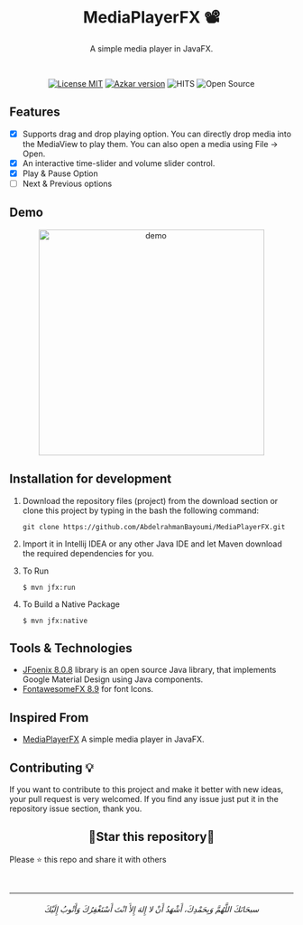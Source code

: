 <h1 align="center">MediaPlayerFX 📽️</h1>
<p align="center">A simple media player in JavaFX.</p>

<br>

<div align=center>

[![License MIT](https://img.shields.io/badge/license-MIT-blue.svg)](https://raw.githubusercontent.com/AbdelrahmanBayoumi/MediaPlayerFX/master/LICENSE)
[![Azkar version](https://img.shields.io/badge/MediaPlayerFX-v1.0.0-green?style=flat)](https://github.com/AbdelrahmanBayoumi/MediaPlayerFX/releases/latest)
![HITS](https://hits.seeyoufarm.com/api/count/incr/badge.svg?url=https%3A%2F%2Fgithub.com%2FAbdelrahmanBayoumi%2FMediaPlayerFX&count_bg=%2379C83D&title_bg=%23555555&icon=&icon_color=%23E7E7E7&title=PAGE+VIEWS&edge_flat=false)
![Open Source](https://img.shields.io/badge/Open%20Source-%E2%9D%A4-red?style=flat)

</div>

## Features
- [x] Supports drag and drop playing option. You can directly drop media into the MediaView to play them. You can also open a media using File -> Open.
- [x] An interactive time-slider and volume slider control.
- [x] Play & Pause Option
- [ ] Next & Previous options

## Demo

<div align="center">
<img src="https://user-images.githubusercontent.com/48678280/149670057-1b3ab861-e5e6-483c-b338-727fa71ec79e.png" alt="demo" width="400">
</div>


## Installation for development
1. Download the repository files (project) from the download section or clone this project by typing in the bash the following command:

       git clone https://github.com/AbdelrahmanBayoumi/MediaPlayerFX.git
2. Import it in Intellij IDEA or any other Java IDE and let Maven download the required dependencies for you.
3. To Run

   `$ mvn jfx:run`


4. To Build a Native Package

    `$ mvn jfx:native` 

## Tools & Technologies
- [JFoenix 8.0.8](http://www.jfoenix.com/) library is an open source Java library, that implements Google Material Design using Java components.
- [FontawesomeFX 8.9](https://bitbucket.org/Jerady/fontawesomefx/src/master/) for font Icons.


## Inspired From
-  [MediaPlayerFX](https://github.com/TheItachiUchiha/MediaPlayerFX) A simple media player in JavaFX.


## Contributing 💡
If you want to contribute to this project and make it better with new ideas, your pull request is very welcomed.
If you find any issue just put it in the repository issue section, thank you.


<h2 align="center">🌟Star this repository🌟</h2>

Please ⭐️ this repo and share it with others


<br>

-----------

<h6 align="center">سبحَانَكَ اللَّهُمَّ وَبِحَمْدِكَ، أَشْهَدُ أَنْ لا إِلهَ إِلأَ انْتَ أَسْتَغْفِرُكَ وَأَتْوبُ إِلَيْكَ</h6>
